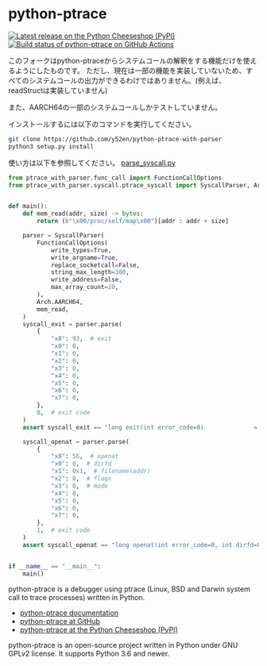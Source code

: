 # python-ptrace

[![Latest release on the Python Cheeseshop (PyPI)](https://img.shields.io/pypi/v/python-ptrace.svg)](https://pypi.python.org/pypi/python-ptrace)
[![Build status of python-ptrace on GitHub Actions](https://github.com/vstinner/python-ptrace/actions/workflows/build.yml/badge.svg)](https://github.com/vstinner/python-ptrace/actions)

このフォークはpython-ptraceからシステムコールの解釈をする機能だけを使えるようにしたものです。
ただし、現在は一部の機能を実装していないため、すべてのシステムコールの出力ができるわけではありません。(例えば、readStructは実装していません)

また、AARCH64の一部のシステムコールしかテストしていません。

インストールするには以下のコマンドを実行してください。
```bash
git clone https://github.com/y52en/python-ptrace-with-parser
python3 setup.py install
```


使い方は以下を参照してください。
[parse_syscall.py](./examples/parse_syscall.py)
```python
from ptrace_with_parser.func_call import FunctionCallOptions
from ptrace_with_parser.syscall.ptrace_syscall import SyscallParser, Arch


def main():
    def mem_read(addr, size) -> bytes:
        return (b"\x00/proc/self/map\x00")[addr : addr + size]

    parser = SyscallParser(
        FunctionCallOptions(
            write_types=True,
            write_argname=True,
            replace_socketcall=False,
            string_max_length=300,
            write_address=False,
            max_array_count=20,
        ),
        Arch.AARCH64,
        mem_read,
    )
    syscall_exit = parser.parse(
        {
            "x8": 93,  # exit
            "x0": 0,
            "x1": 0,
            "x2": 0,
            "x3": 0,
            "x4": 0,
            "x5": 0,
            "x6": 0,
            "x7": 0,
        },
        0,  # exit code
    )
    assert syscall_exit == "long exit(int error_code=0)              = 0"

    syscall_openat = parser.parse(
        {
            "x8": 56,  # openat
            "x0": 0,  # dirfd
            "x1": 0x1,  # filename(addr)
            "x2": 0,  # flags
            "x3": 0,  # mode
            "x4": 0,
            "x5": 0,
            "x6": 0,
            "x7": 0,
        },
        1,  # exit code
    )
    assert syscall_openat == "long openat(int error_code=0, int dirfd=0, const char * filename=bytearray(b'/proc/self/map'), int flags=O_RDONLY, umode_t mode=) = 1"


if __name__ == "__main__":
    main()
```

python-ptrace is a debugger using ptrace (Linux, BSD and Darwin system call to trace processes) written in Python.

- [python-ptrace documentation](http://python-ptrace.readthedocs.io/)
- [python-ptrace at GitHub](https://github.com/vstinner/python-ptrace)
- [python-ptrace at the Python Cheeseshop (PyPI)](https://pypi.python.org/pypi/python-ptrace)

python-ptrace is an open-source project written in Python under GNU GPLv2 license. It supports Python 3.6 and newer.
